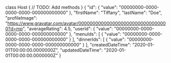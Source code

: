 class Host
{
    // TODO: Add methods
}
{
    "id": { "value": "00000000-0000-0000-0000-000000000000" },
    "firstName": "Tiffany",
    "lastName": "Doe",
    "profileImage": "https://www.gravatar.com/avatar/00000000000000000000000000000000?d=mp",
    "averageRating": 4.5,
    "userId": { "value": "00000000-0000-0000-0000-000000000000" },
    "menuIds": [
        { "value": "00000000-0000-0000-0000-000000000000" }
    ],
    "dinnerIds": [
        { "value": "00000000-0000-0000-0000-000000000000" }
    ],
    "createdDateTime": "2020-01-01T00:00:00.0000000Z",
    "updatedDateTime": "2020-01-01T00:00:00.0000000Z"
}